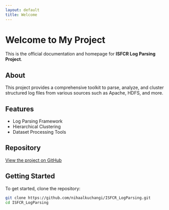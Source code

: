 ```yaml
---
layout: default
title: Welcome
---
```


# Welcome to My Project

This is the official documentation and homepage for **ISFCR Log Parsing Project**.

## About

This project provides a comprehensive toolkit to parse, analyze, and cluster structured log files from various sources such as Apache, HDFS, and more.

## Features

- Log Parsing Framework
- Hierarchical Clustering
- Dataset Processing Tools

## Repository

[View the project on GitHub](https://github.com/nihaalkuchangi/ISFCR_LogParsing)

## Getting Started

To get started, clone the repository:

```bash
git clone https://github.com/nihaalkuchangi/ISFCR_LogParsing.git
cd ISFCR_LogParsing
